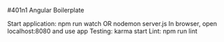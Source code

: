 #401n1 Angular Boilerplate

Start application: npm run watch OR nodemon server.js
In browser, open localhost:8080 and use app
Testing: karma start
Lint: npm run lint
